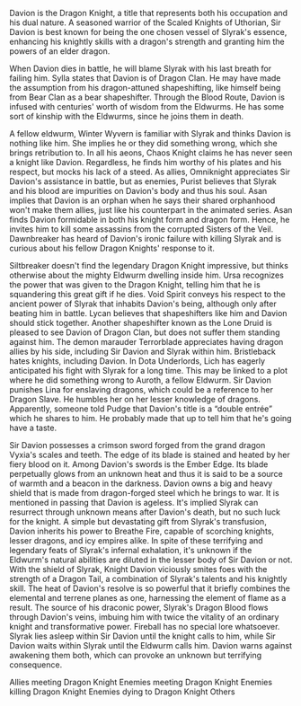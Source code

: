 



Davion is the Dragon Knight, a title that represents both his occupation and his dual nature. A seasoned warrior of the Scaled Knights of Uthorian, Sir Davion is best known for being the one chosen vessel of Slyrak's essence, enhancing his knightly skills with a dragon's strength and granting him the powers of an elder dragon.

When Davion dies in battle, he will blame Slyrak with his last breath for failing him.
Sylla states that Davion is of Dragon Clan. He may have made the assumption from his dragon-attuned shapeshifting, like himself being from Bear Clan as a bear shapeshifter.
Through the Blood Route, Davion is infused with centuries' worth of wisdom from the Eldwurms. He has some sort of kinship with the Eldwurms, since he joins them in death.

A fellow eldwurm,  Winter Wyvern is familiar with Slyrak and thinks Davion is nothing like him. She implies he or they did something wrong, which she brings retribution to.
In all his aeons,  Chaos Knight claims he has never seen a knight like Davion. Regardless, he finds him worthy of his plates and his respect, but mocks his lack of a steed.
As allies,  Omniknight appreciates Sir Davion's assistance in battle, but as enemies, Purist believes that Slyrak and his blood are impurities on Davion's body and thus his soul.
Asan implies that Davion is an orphan when he says their shared orphanhood won't make them allies, just like his counterpart in the animated series.
Asan finds Davion formidable in both his knight form and dragon form. Hence, he invites him to kill some assassins from the corrupted Sisters of the Veil.
Dawnbreaker has heard of Davion's ironic failure with killing Slyrak and is curious about his fellow Dragon Knights' response to it.

Siltbreaker doesn't find the legendary Dragon Knight impressive, but thinks otherwise about the mighty Eldwurm dwelling inside him.
Ursa recognizes the power that was given to the Dragon Knight, telling him that he is squandering this great gift if he dies.
Void Spirit conveys his respect to the ancient power of Slyrak that inhabits Davion's being, although only after beating him in battle.
Lycan believes that shapeshifters like him and Davion should stick together.
Another shapeshifter known as the  Lone Druid is pleased to see Davion of Dragon Clan, but does not suffer them standing against him.
The demon marauder  Terrorblade appreciates having dragon allies by his side, including Sir Davion and Slyrak within him.
Bristleback hates knights, including Davion.
In Dota Underlords,  Lich has eagerly anticipated his fight with Slyrak for a long time. This may be linked to a plot where he did something wrong to Auroth, a fellow Eldwurm.
Sir Davion punishes  Lina for enslaving dragons, which could be a reference to her  Dragon Slave. He humbles her on her lesser knowledge of dragons.
Apparently, someone told  Pudge that Davion's title is a “double entrée” which he shares to him. He probably made that up to tell him that he's going have a taste.




Sir Davion possesses a crimson sword forged from the grand dragon Vyxia's scales and teeth. The edge of its blade is stained and heated by her fiery blood on it.
Among Davion's swords is the Ember Edge. Its blade perpetually glows from an unknown heat and thus it is said to be a source of warmth and a beacon in the darkness.
Davion owns a big and heavy shield that is made from dragon-forged steel which he brings to war.
It is mentioned in passing that Davion is ageless. It's implied Slyrak can resurrect through unknown means after Davion's death, but no such luck for the knight.
A simple but devastating gift from Slyrak's transfusion, Davion inherits his power to  Breathe Fire, capable of scorching knights, lesser dragons, and icy empires alike.
In spite of these terrifying and legendary feats of Slyrak's infernal exhalation, it's unknown if the Eldwurm's natural abilities are diluted in the lesser body of Sir Davion or not.
With the shield of Slyrak, Knight Davion viciously smites foes with the strength of a  Dragon Tail, a combination of Slyrak's talents and his knightly skill.
The heat of Davion's resolve is so powerful that it briefly combines the elemental and terrene planes as one, harnessing the element of flame as a result.
The source of his draconic power, Slyrak's  Dragon Blood flows through Davion's veins, imbuing him with twice the vitality of an ordinary knight and transformative power.
Fireball has no special lore whatsoever.
Slyrak lies asleep within Sir Davion until the knight calls to him, while Sir Davion waits within Slyrak until the Eldwurm calls him. Davion warns against awakening them both, which can provoke an unknown but terrifying consequence.


Allies meeting Dragon Knight
Enemies meeting Dragon Knight
Enemies killing Dragon Knight
Enemies dying to Dragon Knight
Others
